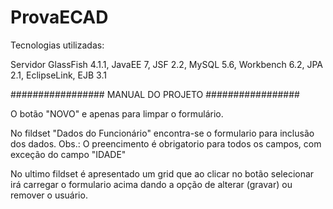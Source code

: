 # ProvaECAD

Tecnologias utilizadas:

Servidor GlassFish 4.1.1,
JavaEE 7,
JSF 2.2,
MySQL 5.6,
Workbench 6.2,
JPA 2.1,
EclipseLink,
EJB 3.1


#################     MANUAL DO PROJETO   #################

O botão "NOVO" e apenas para limpar o formulário.

No fildset "Dados do Funcionário" encontra-se o formulario para inclusão dos dados. 
Obs.: O preencimento é obrigatorio para todos os campos, com exceção do campo "IDADE"

No ultimo fildset é apresentado um grid que ao clicar no botão selecionar irá carregar o formulario acima dando a opção de alterar (gravar) ou remover o usuário.



